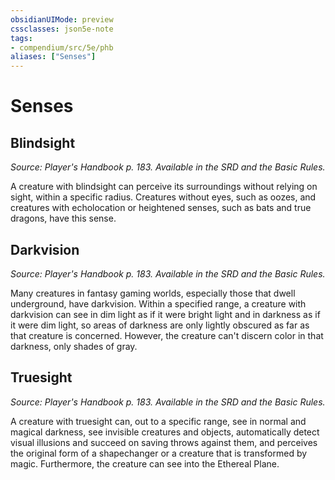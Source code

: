```yaml
---
obsidianUIMode: preview
cssclasses: json5e-note
tags:
- compendium/src/5e/phb
aliases: ["Senses"]
---
```

# Senses

## Blindsight
_Source: Player's Handbook p. 183. Available in the SRD and the Basic Rules._

A creature with blindsight can perceive its surroundings without relying on sight, within a specific radius. Creatures without eyes, such as oozes, and creatures with echolocation or heightened senses, such as bats and true dragons, have this sense.

## Darkvision
_Source: Player's Handbook p. 183. Available in the SRD and the Basic Rules._

Many creatures in fantasy gaming worlds, especially those that dwell underground, have darkvision. Within a specified range, a creature with darkvision can see in dim light as if it were bright light and in darkness as if it were dim light, so areas of darkness are only lightly obscured as far as that creature is concerned. However, the creature can't discern color in that darkness, only shades of gray.

## Truesight
_Source: Player's Handbook p. 183. Available in the SRD and the Basic Rules._

A creature with truesight can, out to a specific range, see in normal and magical darkness, see invisible creatures and objects, automatically detect visual illusions and succeed on saving throws against them, and perceives the original form of a shapechanger or a creature that is transformed by magic. Furthermore, the creature can see into the Ethereal Plane.